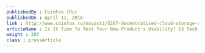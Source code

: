 ```yaml
---
publishedBy : CoinFox (Ru)
publishedOn : April 11, 2016
link : http://www.coinfox.ru/novosti/5267-decentralised-cloud-storage-storj-launches-beta-version-2
articleName : Is It Time To Test Your New Product's Usability? 13 Tech Experts Weigh In
weight : 207 
class : pressArticle
---
```

